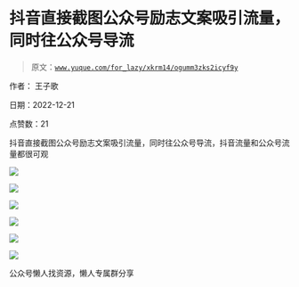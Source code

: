 # 抖音直接截图公众号励志文案吸引流量，同时往公众号导流

> 原文：[`www.yuque.com/for_lazy/xkrm14/ogumm3zks2icyf9y`](https://www.yuque.com/for_lazy/xkrm14/ogumm3zks2icyf9y)



作者： 王子歌



日期：2022-12-21



点赞数：21

<ne-card data-card-name="hr" data-card-type="block" id="pcjiv" data-event-boundary="card">

抖音直接截图公众号励志文案吸引流量，同时往公众号导流，抖音流量和公众号流量都很可观



<ne-card data-card-name="image" data-card-type="inline" id="Iwy6B" data-event-boundary="card">![](img/98b764e30109f24501ff2e7cc34da828.png)</ne-card>



<ne-card data-card-name="image" data-card-type="inline" id="tNEVg" data-event-boundary="card">![](img/4221f24024acb4eaafbe1a77944d013b.png)</ne-card>



<ne-card data-card-name="image" data-card-type="inline" id="R5VoI" data-event-boundary="card">![](img/5a54db1e747afa47ee11d4ab685efda7.png)</ne-card>



<ne-card data-card-name="image" data-card-type="inline" id="B0r8y" data-event-boundary="card">![](img/530c13a25ca010a6299ed6c25011f8ff.png)</ne-card>



<ne-card data-card-name="image" data-card-type="inline" id="LOyyG" data-event-boundary="card">![](img/df90adeb353d6fa5d7beb016cebb315d.png)</ne-card>



<ne-card data-card-name="image" data-card-type="inline" id="OaGZV" data-event-boundary="card">![](img/3da730b0c98478d8556e7df7a8d553ba.png)</ne-card>

<ne-card data-card-name="hr" data-card-type="block" id="mVyn1" data-event-boundary="card">

公众号懒人找资源，懒人专属群分享

</ne-card></ne-card>